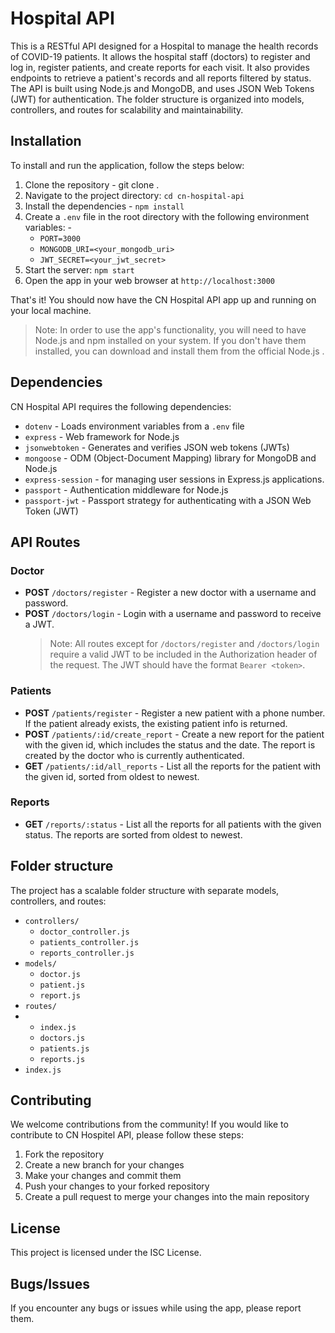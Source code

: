 # Hospital API

This is a RESTful API designed for a Hospital to manage the health records of COVID-19 patients. It allows the hospital staff (doctors) to register and log in, register patients, and create reports for each visit. It also provides endpoints to retrieve a patient's records and all reports filtered by status.
The API is built using Node.js and MongoDB, and uses JSON Web Tokens (JWT) for authentication. The folder structure is organized into models, controllers, and routes for scalability and maintainability.

## Installation

To install and run the application, follow the steps below:
1. Clone the repository - git clone .
2. Navigate to the project directory: `cd cn-hospital-api`
3. Install the dependencies - `npm install`
4. Create a `.env` file in the root directory with the following environment variables: -
    - `PORT=3000`
    - `MONGODB_URI=<your_mongodb_uri>`
    - `JWT_SECRET=<your_jwt_secret>`
5. Start the server: `npm start`
6. Open the app in your web browser at `http://localhost:3000`

That's it! You should now have the CN Hospital API app up and running on your local machine.

> Note: In order to use the app's functionality, you will need to have Node.js and npm installed on your system. If you don't have them installed, you can download and install them from the official Node.js .

## Dependencies

CN Hospital API requires the following dependencies:

-   `dotenv` - Loads environment variables from a `.env` file
-   `express` - Web framework for Node.js
-   `jsonwebtoken` - Generates and verifies JSON web tokens (JWTs)
-   `mongoose` - ODM (Object-Document Mapping) library for MongoDB and Node.js
-   `express-session` - for managing user sessions in Express.js applications.
-   `passport` - Authentication middleware for Node.js
-   `passport-jwt` - Passport strategy for authenticating with a JSON Web Token (JWT)

## API Routes

### Doctor

-   **POST** `/doctors/register` - Register a new doctor with a username and password.
-   **POST** `/doctors/login` - Login with a username and password to receive a JWT.
    > Note: All routes except for `/doctors/register` and `/doctors/login` require a valid JWT to be included in the Authorization header of the request. The JWT should have the format `Bearer <token>`.

### Patients

-   **POST** `/patients/register` - Register a new patient with a phone number. If the patient already exists, the existing patient info is returned.
-   **POST** `/patients/:id/create_report` - Create a new report for the patient with the given id, which includes the status and the date. The report is created by the doctor who is currently authenticated.
-   **GET** `/patients/:id/all_reports` - List all the reports for the patient with the given id, sorted from oldest to newest.

### Reports

-   **GET** `/reports/:status` - List all the reports for all patients with the given status. The reports are sorted from oldest to newest.

## Folder structure

The project has a scalable folder structure with separate models, controllers, and routes:

-   `controllers/`
    -   `doctor_controller.js`
    -   `patients_controller.js`
    -   `reports_controller.js`
-   `models/`
    -   `doctor.js`
    -   `patient.js`
    -   `report.js`
-   `routes/`
-   -   `index.js`
    -   `doctors.js`
    -   `patients.js`
    -   `reports.js`
-   `index.js`

## Contributing

We welcome contributions from the community! If you would like to contribute to CN Hospitel API, please follow these steps:

1. Fork the repository
2. Create a new branch for your changes
3. Make your changes and commit them
4. Push your changes to your forked repository
5. Create a pull request to merge your changes into the main repository


## License

This project is licensed under the ISC License.

## Bugs/Issues

If you encounter any bugs or issues while using the app, please report them.
